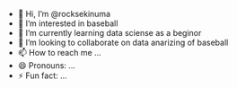 - 👋 Hi, I’m @rocksekinuma
- 👀 I’m interested in baseball
- 🌱 I’m currently learning data sciense as a beginor
- 💞️ I’m looking to collaborate on data anarizing of baseball 
- 📫 How to reach me ...
- 😄 Pronouns: ...
- ⚡ Fun fact: ...

<!---
rocksekinuma/rocksekinuma is a ✨ special ✨ repository because its `README.md` (this file) appears on your GitHub profile.
You can click the Preview link to take a look at your changes.
--->
